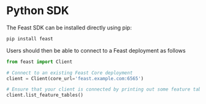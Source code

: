 # Python SDK

The Feast SDK can be installed directly using pip:

```bash
pip install feast
```

Users should then be able to connect to a Feast deployment as follows

```python
from feast import Client

# Connect to an existing Feast Core deployment
client = Client(core_url='feast.example.com:6565')

# Ensure that your client is connected by printing out some feature tables
client.list_feature_tables()
```



